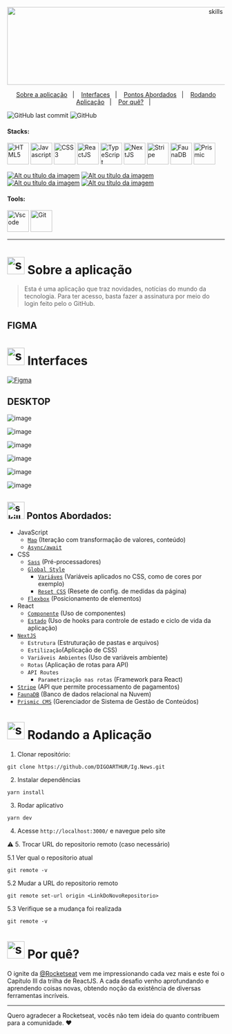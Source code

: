 <!-- VISUALIZAR NO VSCODE  CTRL + K  V -->

<!-- BADGES https://www.youtube.com/watch?v=cRoBt6AZgjc
https://dev.to/envoy_/150-badges-for-github-pnk

BUILD BADGES
https://shields.io
ICONS
https://simpleicons.org/?q=react
-->

 <!------------------------------------BANNER PROJECT-->

<p align="center">
  <img  alt="skills"  width="950" height="180" src="https://user-images.githubusercontent.com/59892368/177872971-604d5474-0c78-4de6-a35b-94c9544bdf29.png">
</p>  

 <!------------------------------------SUMMARY-->
<p align="center">
  <a href="https://github.com/DIGOARTHUR/Ig.News#--sobre-a-aplicação-">Sobre a aplicação</a>&nbsp;&nbsp;&nbsp;|&nbsp;&nbsp;&nbsp;
  <a href="https://github.com/DIGOARTHUR/Ig.News#--interfaces-"> Interfaces</a>&nbsp;&nbsp;&nbsp;|&nbsp;&nbsp;&nbsp;
  <a href="https://github.com/DIGOARTHUR/Ig.News#-pontos-abordados-">Pontos Abordados</a>&nbsp;&nbsp;&nbsp;|&nbsp;&nbsp;&nbsp;
  <a href="https://github.com/DIGOARTHUR/Ig.News#-rodando-a-aplicação">Rodando Aplicação</a>&nbsp;&nbsp;&nbsp;|&nbsp;&nbsp;&nbsp;
  <a href="https://github.com/DIGOARTHUR/Ig.News#-por-quê--">Por quê?</a>&nbsp;&nbsp;&nbsp;|&nbsp;&nbsp;&nbsp;
</p>  

 <!------------------------------------SHIELDS PROJECT-->
  ![GitHub last commit](https://img.shields.io/github/last-commit/digoarthur/Ig.News)
  ![GitHub](https://img.shields.io/github/license/digoarthur/Ig.News)
  
  

 <!------------------------------------STACKS-->
#### Stacks:
<p align="left">

 <a href="https://developer.mozilla.org/pt-BR/docs/Web/HTML"><img  alt="HTML5"  width="50" height="50" src="https://user-images.githubusercontent.com/59892368/149663188-8298a9bf-f3ce-4881-944f-e94edf37beed.png"><a/>
   <a href="https://github.com/braziljs/eloquente-javascript"><img  alt="Javascript"  width="50" height="50" src="https://user-images.githubusercontent.com/59892368/149663192-19043371-127c-47f0-8553-0f407c51e2c5.png"><a/>
   <a href="https://developer.mozilla.org/pt-BR/docs/Web/CSS"><img  alt="CSS3"  width="50" height="50" src="https://user-images.githubusercontent.com/59892368/149663193-40e11362-c724-49cf-a0b5-a20f98c8e4ba.png"><a/>
   <a href="https://pt-br.reactjs.org/"><img  alt="ReactJS"  width="50" height="50" src="https://user-images.githubusercontent.com/59892368/110185477-3255b480-7df1-11eb-8399-07a57b05eefb.png"><a/>
   <a href="https://www.typescriptlang.org/"><img  alt="TypeScript"  width="50" height="50" src="https://user-images.githubusercontent.com/59892368/149662563-c86be27c-b905-4aaf-b726-fb1146465ea7.png"><a/>
   <a href="https://nextjs.org/"><img  alt="NextJS"  width="50" height="50" src="https://user-images.githubusercontent.com/59892368/152626659-7431e51e-e4ea-4ee5-baf9-c916ccd72ae9.png"><a/>
    <a href="https://stripe.com"><img  alt="Stripe"  width="50" height="50" src="https://user-images.githubusercontent.com/59892368/177874590-74913bd2-2a35-4c81-b88d-692d1476e929.svg"><a/>
     <a href="https://fauna.com"><img  alt="FaunaDB"  width="50" height="50" src="https://user-images.githubusercontent.com/59892368/177874582-193a264a-3de0-46e1-8e97-5b1b7bf50016.svg"><a/>
      <a href="https://www.prismic.io/"><img  alt="Prismic"  width="50" height="50" src="https://user-images.githubusercontent.com/59892368/177874586-6ee07813-20c1-4a1f-a12d-79bdbe56253b.svg"><a/>
</p>
  
   <!------------------------------------SHIELDS STACKS-->
  <a href="https://devdigoarthur.notion.site/Map-a87c73417a064372b122bf448f4c6ed4"> ![Alt ou título da imagem](https://img.shields.io/badge/-Map-/?logo=JavaScript&logoColor=white&color=yellow)<a/>
 <a href="https://devdigoarthur.notion.site/Context-API-610980ad0db948709d364efc919a454e"> ![Alt ou título da imagem](https://img.shields.io/badge/-ContextAPI-/?logo=CreateReactApp&logoColor=white&color=9cf)<a/>
<a href="https://devdigoarthur.notion.site/Estado-e7c7508cb6bd4d81984ba5e8e50eab67">  ![Alt ou título da imagem](https://img.shields.io/badge/-State-/?logo=CreateReactApp&logoColor=white&color=9cf)<a/>
   <a href="https://devdigoarthur.notion.site/Componentes-bc3ca1ebd97d4ccc8d11e6ab668eeb73"> ![Alt ou título da imagem](https://img.shields.io/badge/-Components-/?logo=CreateReactApp&logoColor=white&color=9cf)<a/>
 
 <!------------------------------------TOOLS-->
 #### Tools:
 <a href="https://code.visualstudio.com/"><img  alt="Vscode"  width="50" height="50" src="https://user-images.githubusercontent.com/59892368/149663512-3f83da57-bdfe-4cef-bcc2-feb304a738ff.png"><a/>
 <a href="https://git-scm.com/"><img  alt="Git"  width="50" height="50" src="https://user-images.githubusercontent.com/59892368/149677999-f5947f0b-e535-4ba2-911c-1c5926045c35.png"><a/>        
     
<hr>
  

  
  
   <!------------------------------------DESCRIPTION-->

# <img  alt="skills"  width="40" height="40" src="https://user-images.githubusercontent.com/59892368/148622497-164365e8-f6b0-4f40-bc75-a0ed4da6059b.png">  Sobre a aplicação <!---write here : talk a little about project: what's does, example.  -->
> Esta é uma aplicação que traz novidades, notícias do mundo da tecnologia. Para ter acesso, basta fazer a assinatura por meio do login feito pelo o GitHub.
  
  
<!------------------------------------LAYOUT -->


## FIGMA 
# <img  alt="skills"  width="40" height="40" src="https://user-images.githubusercontent.com/59892368/149667468-f228e4e8-c2f0-474d-858d-6b9216f49b2f.png">  Interfaces <!---write here : demonstration of the application layout.  -->
  
<a href="https://www.figma.com/file/YM4JFm0d4b4TovqmCNrgRW/ig.news?node-id=1%3A2" target="_blank"><img alt="Figma" src="https://img.shields.io/badge/figma%20-%23F24E1E.svg?&style=for-the-badge&logo=figma&logoColor=white"/></a>

    

## DESKTOP

  ![image](https://user-images.githubusercontent.com/59892368/178284651-2552afa6-3865-4601-b23d-d86c27fa2b83.png)
  
  ![image](https://user-images.githubusercontent.com/59892368/178284617-64e322f5-39f2-46da-ae7c-13b91a8f42b8.png)
  
  ![image](https://user-images.githubusercontent.com/59892368/178284547-940f32b7-c798-41e2-abf9-7b9b352e3bd8.png)


 ![image](https://user-images.githubusercontent.com/59892368/178286843-a2d97e06-d2ad-4e3c-853d-afc2cb338baa.png)
  
  ![image](https://user-images.githubusercontent.com/59892368/178292662-887a5bf5-6f8d-4b16-8e6e-290afe532ef4.png)

![image](https://user-images.githubusercontent.com/59892368/178297591-958e618f-26ba-4c04-8028-d3953dda42e8.png)
  
  
  
  <!------------------------------------PRODUCTION SKILLS-->

## <img  alt="skills"  width="40" height="40" src="https://user-images.githubusercontent.com/59892368/142231777-8c0e09fa-ac09-4654-89d6-6bb986bde09b.gif"> Pontos Abordados: <!---write here: learned concepts; -->

  
* JavaScript
  * [`Map`](https://developer.mozilla.org/pt-BR/docs/Web/JavaScript/Reference/Global_Objects/Map) (Iteração com transformação de valores, conteúdo)
  * [`Async/await`](https://www.w3schools.com/js/js_async.asp) 
* CSS
  * [`Sass`](https://sass-lang.com) (Pré-processadores)
  * [`Global Style`]()
     * [`Variáves`](https://developer.mozilla.org/pt-BR/docs/Web/CSS/Using_CSS_custom_properties) (Variáveis aplicados no CSS, como de cores por exemplo)
     * [`Reset CSS`](https://www.alura.com.br/artigos/o-que-e-reset-css) (Resete de config. de medidas da página)
  * [`Flexbox`](https://css-tricks.com/snippets/css/a-guide-to-flexbox/) (Posicionamento de elementos)
* React
  * [`Componente`](https://reactjs.org/docs/components-and-props.html) (Uso de componentes)
  * [`Estado`](https://reactjs.org/docs/state-and-lifecycle.html) (Uso de hooks para controle de estado e ciclo de vida da aplicação)
* [`NextJS`](https://nextjs.org/docs/getting-started) 
  * `Estrutura` (Estruturação de pastas e arquivos)
  * `Estilização`(Aplicação de CSS) 
  * `Variáveis Ambientes` (Uso de variáveis ambiente) 
  * `Rotas` (Aplicação de rotas para API) 
  * `API Routes`
     * `Parametrização nas rotas` (Framework para React) 
*  [`Stripe`](https://stripe.com/docs) (API que permite processamento de pagamentos)
*  [`FaunaDB`](https://docs.fauna.com/fauna/current) (Banco de dados relacional na Nuvem)
*  [`Prismic CMS`](https://docs.fauna.com/fauna/current/) (Gerenciador de Sistema de Gestão de Conteúdos) 
  
 
  <!------------------------------------RUN APP-->
 
 # <img  alt="skills"  width="40" height="40" src="https://user-images.githubusercontent.com/59892368/142216697-dd93272c-c614-4664-9d63-c4e4dfc3e0f3.gif"> Rodando a Aplicação
 

1. Clonar repositório:

```
git clone https://github.com/DIGOARTHUR/Ig.News.git
```

2. Instalar dependências

```
yarn install
```

3. Rodar aplicativo

```
yarn dev
```

4. Acesse `http://localhost:3000/` e navegue pelo site

:warning: 5. Trocar URL do repositorio remoto (caso necessário)

  5.1 Ver qual o repositorio atual
```
git remote -v
```
  5.2 Mudar a URL do repositorio remoto
```
git remote set-url origin <LinkDoNovoRepositorio>
```
  5.3 Verifique se a mudança foi realizada
```
git remote -v
```






 # <img  alt="skills"  width="40" height="40" src="https://user-images.githubusercontent.com/59892368/148622627-c1eaa513-ca90-49e2-b5b8-c11d369becef.png"> Por quê?  <!---write here : motivation that led to created ; why did you do this program?   -->
O ignite da [@Rocketseat](https://github.com/Rocketseat) vem me impressionando cada vez mais e este foi o Capítulo III da trilha de ReactJS. A cada desafio venho aprofundando e aprendendo coisas novas, obtendo noção da existência de diversas ferramentas incríveis.

 ---
  Quero agradecer a Rocketseat, vocês não tem ideia do quanto contribuem para a comunidade. ♥
  
  
  




